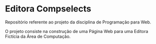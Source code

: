 # Editora Compselects
Repositório referente ao projeto da disciplina de Programação para Web. 

O projeto consiste na construção de uma Página Web para uma Editora Fictícia da Área de Computação.
